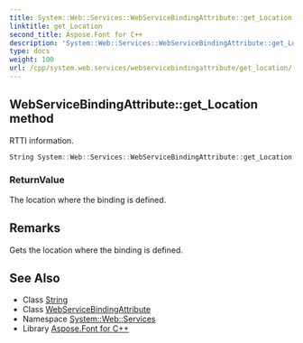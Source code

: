 ```yaml
---
title: System::Web::Services::WebServiceBindingAttribute::get_Location method
linktitle: get_Location
second_title: Aspose.Font for C++
description: 'System::Web::Services::WebServiceBindingAttribute::get_Location method. RTTI information in C++.'
type: docs
weight: 100
url: /cpp/system.web.services/webservicebindingattribute/get_location/
---
```

## WebServiceBindingAttribute::get_Location method


RTTI information.

```cpp
String System::Web::Services::WebServiceBindingAttribute::get_Location()
```


### ReturnValue

The location where the binding is defined.
## Remarks


Gets the location where the binding is defined. 
## See Also

* Class [String](../../../system/string/)
* Class [WebServiceBindingAttribute](../)
* Namespace [System::Web::Services](../../)
* Library [Aspose.Font for C++](../../../)

